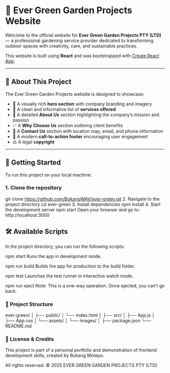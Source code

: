 # 🌿 Ever Green Garden Projects Website

Welcome to the official website for **Ever Green Garden Projects PTY (LTD)** — a professional gardening service provider dedicated to transforming outdoor spaces with creativity, care, and sustainable practices.

This website is built using **React** and was bootstrapped with [Create React App](https://github.com/facebook/create-react-app).

---

## 🌱 About This Project

The Ever Green Garden Projects website is designed to showcase:

- 🌼 A visually rich **hero section** with company branding and imagery
- 🌿 A clean and informative list of **services offered**
- 📖 A detailed **About Us** section highlighting the company’s mission and passion
- ✅ A **Why Choose Us** section outlining client benefits
- 📍 A **Contact Us** section with location map, email, and phone information
- 📣 A modern **call-to-action footer** encouraging user engagement
- ⚖️ A legal **copyright**
  
---

## 🚀 Getting Started

To run this project on your local machine:

### 1. Clone the repository

git clone https://github.com/BokangWAV/ever-green.git
2. Navigate to the project directory
cd ever-green
3. Install dependencies
npm install
4. Start the development server
npm start
Open your browser and go to: http://localhost:3000

## 🛠️ Available Scripts

In the project directory, you can run the following scripts:

npm start
Runs the app in development mode.

npm run build
Builds the app for production to the build folder.

npm test
Launches the test runner in interactive watch mode.

npm run eject
Note: This is a one-way operation. Once ejected, you can’t go back.

### 📁 Project Structure

ever-green/
│
├── public/
│   └── index.html
│
├── src/
│   ├── App.js
│   ├── App.css
│   └── assets/
│       └── images/
│
├── package.json
└── README.md

### 📄 License & Credits

This project is part of a personal portfolio and demonstration of frontend development skills, created by Bokang Molepo.

All rights reserved.
© 2025 EVER GREEN GARDEN PROJECTS PTY (LTD)
